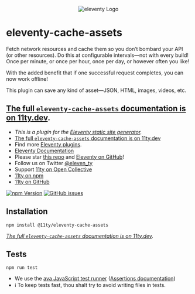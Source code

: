 <p align="center"><img src="https://www.11ty.dev/img/logo-github.png" alt="eleventy Logo"></p>

# eleventy-cache-assets

Fetch network resources and cache them so you don’t bombard your API (or other resources). Do this at configurable intervals—not with every build! Once per minute, or once per hour, once per day, or however often you like!

With the added benefit that if one successful request completes, you can now work offline!

This plugin can save any kind of asset—JSON, HTML, images, videos, etc.

## [The full `eleventy-cache-assets` documentation is on 11ty.dev](https://www.11ty.dev/docs/plugins/cache/).

* _This is a plugin for the [Eleventy static site generator](https://www.11ty.dev/)._
* [The full `eleventy-cache-assets` documentation is on 11ty.dev](https://www.11ty.dev/docs/plugins/cache/)
* Find more [Eleventy plugins](https://www.11ty.dev/docs/plugins/).
* [Eleventy Documentation](https://www.11ty.dev/docs/)
* Please star [this repo](https://github.com/11ty/eleventy-cache-assets/) and [Eleventy on GitHub](https://github.com/11ty/eleventy/)!
* Follow us on Twitter [@eleven_ty](https://twitter.com/eleven_ty)
* Support [11ty on Open Collective](https://opencollective.com/11ty)
* [11ty on npm](https://www.npmjs.com/org/11ty)
* [11ty on GitHub](https://github.com/11ty)

[![npm Version](https://img.shields.io/npm/v/@11ty/eleventy-cache-assets.svg?style=for-the-badge)](https://www.npmjs.com/package/@11ty/eleventy-cache-assets) [![GitHub issues](https://img.shields.io/github/issues/11ty/eleventy-cache-assets.svg?style=for-the-badge)](https://github.com/11ty/eleventy/issues)

## Installation

```
npm install @11ty/eleventy-cache-assets
```

_[The full `eleventy-cache-assets` documentation is on 11ty.dev](https://www.11ty.dev/docs/plugins/cache/)._

## Tests

```
npm run test
```

- We use the [ava JavaScript test runner](https://github.com/avajs/ava) ([Assertions documentation](https://github.com/avajs/ava/blob/master/docs/03-assertions.md))
- ℹ️ To keep tests fast, thou shalt try to avoid writing files in tests.


<!--
## Roadmap

* Add support for tiered asset requests, e.g. CSS requests background-images and web fonts, for example.

## Open Questions

* `flat-cache` save method seems to be synchronous, is there a better async one?
* Our cache stores raw buffers internally, which are pretty bloated compared to the original. Surely there is a more efficient way to do this. Maybe store the files in their original format.
-->
